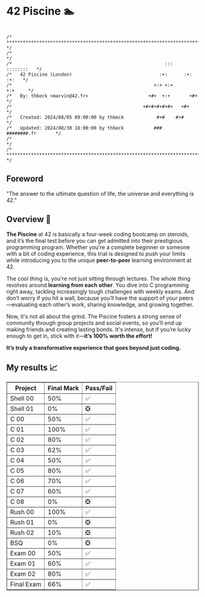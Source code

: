<h1> 42 Piscine 🏊</h1>

<pre class="notranslate"><code>            
/* ************************************************************************** */
/*                                                                            */
/*                                                        :::      ::::::::   */
/*   42 Piscine (London)                                :+:      :+:    :+:   */
/*                                                    +:+ +:+         +:+     */
/*   By: thbeck &lt;marvin@42.fr&gt;                      +#+  +:+       +#+        */
/*                                                +#+#+#+#+#+   +#+           */
/*   Created: 2024/08/05 09:00:00 by thbeck            #+#    #+#             */
/*   Updated: 2024/08/30 18:00:00 by thbeck           ###   ########.fr       */
/*                                                                            */
/* ************************************************************************** */
</code></pre>

## Foreword
<p>"The answer to the ultimate question of life, the universe and everything is 42."</p>

## Overview 📖

<b>The Piscine</b> at 42 is basically a four-week coding bootcamp on steroids, and it’s the final test before you can get admitted into their prestigious programming program. Whether you're a complete beginner or someone with a bit of coding experience, this trial is designed to push your limits while introducing you to the unique <b>peer-to-peer</b> learning environment at 42.

The cool thing is, you're not just sitting through lectures. The whole thing revolves around <b>learning from each other</b>. You dive into C programming right away, tackling increasingly tough challenges with weekly exams. And don’t worry if you hit a wall, because you’ll have the support of your peers—evaluating each other’s work, sharing knowledge, and growing together.

Now, it's not all about the grind. The Piscine fosters a strong sense of community through group projects and social events, so you’ll end up making friends and creating lasting bonds. It's intense, but if you’re lucky enough to get in, stick with it—<b>it’s 100% worth the effort!</b>

<b>It’s truly a transformative experience that goes beyond just coding.</b>

## My results 📈

<table border="1">
	<tr>
		<th>Project</th>
		<th>Final Mark</th>
		<th>Pass/Fail</th>
	</tr>
	<tr>
		<td>Shell 00</td>
		<td>50%</td>
		<td>✅</td>
	</tr>
	<tr>
		<td>Shell 01</td>
		<td>0%</td>
		<td>❎</td>
	</tr>
	<tr>
		<td>C 00</td>
		<td>50%</td>
		<td>✅</td>
	</tr>
	<tr>
		<td>C 01</td>
		<td>100%</td>
		<td>✅</td>
	</tr>
	<tr>
		<td>C 02</td>
		<td>80%</td>
		<td>✅</td>
	</tr>
	<tr>
		<td>C 03</td>
		<td>62%</td>
		<td>✅</td>
	</tr>
	<tr>
		<td>C 04</td>
		<td>50%</td>
		<td>✅</td>
	</tr>
	<tr>
		<td>C 05</td>
		<td>80%</td>
		<td>✅</td>
	</tr>
	<tr>
		<td>C 06</td>
		<td>70%</td>
		<td>✅</td>
	</tr>
	<tr>
		<td>C 07</td>
		<td>60%</td>
		<td>✅</td>
	</tr>
	<tr>
		<td>C 08</td>
		<td>0%</td>
		<td>❎</td>
	</tr>
	<tr>
		<td>Rush 00</td>
		<td>100%</td>
		<td>✅</td>
	</tr>
	<tr>
		<td>Rush 01</td>
		<td>0%</td>
		<td>❎</td>
	</tr>
	<tr>
		<td>Rush 02</td>
		<td>10%</td>
		<td>❎</td>
	</tr>
	<tr>
		<td>BSQ</td>
		<td>0%</td>
		<td>❎</td>
	</tr>
	<tr>
		<td>Exam 00</td>
		<td>50%</td>
		<td>✅</td>
	</tr>
	<tr>
		<td>Exam 01</td>
		<td>60%</td>
		<td>✅</td>
	</tr>
	<tr>
		<td>Exam 02</td>
		<td>80%</td>
		<td>✅</td>
	</tr>
	<tr>
		<td>Final Exam</td>
		<td>66%</td>
		<td>✅</td>
	</tr>
</table>
